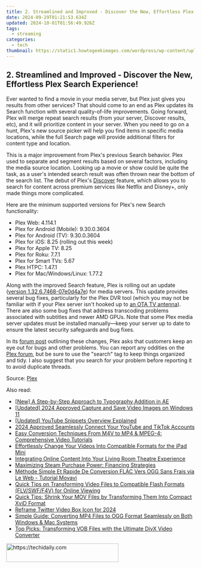 ```yaml
---
title: 2. Streamlined and Improved - Discover the New, Effortless Plex Search Experience!
date: 2024-09-29T01:21:53.634Z
updated: 2024-10-01T01:56:49.926Z
tags:
  - streaming
categories:
  - tech
thumbnail: https://static1.howtogeekimages.com/wordpress/wp-content/uploads/2023/09/52848649403_6d6899c545_o.jpg
---
```


## 2. Streamlined and Improved - Discover the New, Effortless Plex Search Experience!

Ever wanted to find a movie in your media server, but Plex just gives you results from other services? That should come to an end as Plex updates its Search function with several quality-of-life improvements. Going forward, Plex will merge repeat search results (from your server, Discover results, etc), and it will prioritize content in your server. When you need to go on a hunt, Plex's new source picker will help you find items in specific media locations, while the full Search page will provide additional filters for content type and location.

 This is a major improvement from Plex's previous Search behavior. Plex used to separate and segment results based on several factors, including the media source location. Looking up a movie or show could be quite the task, as a user's intended search result was often thrown near the bottom of the search list. The debut of Plex's [Discover](https://instagram-video-recordings.techidaily.com/updated-in-2024-transform-your-reels-6-advanced-applications-for-instagram/) feature, which allows you to search for content across premium services like Netflix and Disney+, only made things more complicated.

 Here are the minimum supported versions for Plex's new Search functionality:

* Plex Web: 4.114.1
* Plex for Android (Mobile): 9.30.0.3604
* Plex for Android (TV): 9.30.0.3604
* Plex for iOS: 8.25 (rolling out this week)
* Plex for Apple TV: 8.25
* Plex for Roku: 7.7.1
* Plex for Smart TVs: 5.67
* Plex HTPC: 1.47.1
* Plex for Mac/Windows/Linux: 1.77.2

 Along with the improved Search feature, Plex is rolling out an update ([version 1.32.6.7468-07e0d4a7e](https://www.reddit.com/r/PleX/comments/16ikai2/new%5Fpublic%5Fpms%5Fversion%5Favailable%5F1326746807e0d4a7e/)) for media servers. This update provides several bug fixes, particularly for the Plex DVR tool (which you may not be familiar with if your Plex server isn't hooked up to [an OTA TV antenna](https://some-skills.techidaily.com/new-transform-your-color-grading-skills-with-photoshops-luts/)). There are also some bug fixes that address transcoding problems associated with subtitles and newer AMD GPUs. Note that some Plex media server updates must be installed manually—keep your server up to date to ensure the latest security safeguards and bug fixes.

 In its [forum post](https://forums.plex.tv/t/new-search-release/853473) outlining these changes, Plex asks that customers keep an eye out for bugs and other problems. You can report any oddities on the [Plex forum](https://forums.plex.tv/latest), but be sure to use the "search" tag to keep things organized and tidy. I also suggest that you search for your problem before reporting it to avoid duplicate threads.

 Source: [Plex](https://forums.plex.tv/t/new-search-release/853473)

<ins class="adsbygoogle"
     style="display:block"
     data-ad-format="autorelaxed"
     data-ad-client="ca-pub-7571918770474297"
     data-ad-slot="1223367746"></ins>

<ins class="adsbygoogle"
     style="display:block"
     data-ad-client="ca-pub-7571918770474297"
     data-ad-slot="8358498916"
     data-ad-format="auto"
     data-full-width-responsive="true"></ins>

<span class="atpl-alsoreadstyle">Also read:</span>
<div><ul>
<li><a href="https://extra-hints.techidaily.com/new-a-step-by-step-approach-to-typography-addition-in-ae/"><u>[New] A Step-by-Step Approach to Typography Addition in AE</u></a></li>
<li><a href="https://fox-boxes.techidaily.com/updated-2024-approved-capture-and-save-video-images-on-windows-11/"><u>[Updated] 2024 Approved Capture and Save Video Images on Windows 11</u></a></li>
<li><a href="https://facebook-record-videos.techidaily.com/updated-youtube-snippets-overview-explained/"><u>[Updated] YouTube Snippets Overview Explained</u></a></li>
<li><a href="https://youtube-stream.techidaily.com/2024-approved-seamlessly-connect-your-youtube-and-tiktok-accounts/"><u>2024 Approved Seamlessly Connect Your YouTube and TikTok Accounts</u></a></li>
<li><a href="https://media-tips.techidaily.com/easy-conversion-techniques-from-m4v-to-mp4-and-mpeg-4-comprehensive-video-tutorials/"><u>Easy Conversion Techniques From M4V to MP4 & MPEG-4: Comprehensive Video Tutorials</u></a></li>
<li><a href="https://media-tips.techidaily.com/effortlessly-change-your-videos-into-compatible-formats-for-the-ipad-mini/"><u>Effortlessly Change Your Videos Into Compatible Formats for the iPad Mini</u></a></li>
<li><a href="https://techno-recovery.techidaily.com/integrating-online-content-into-your-living-room-theatre-experience/"><u>Integrating Online Content Into Your Living Room Theatre Experience</u></a></li>
<li><a href="https://games-able.techidaily.com/maximizing-steam-purchase-power-financing-strategies/"><u>Maximizing Steam Purchase Power: Financing Strategies</u></a></li>
<li><a href="https://vp-tips.techidaily.com/methode-simple-et-rapide-de-conversion-flac-vers-ogg-sans-frais-via-le-web-tutorial-movavi/"><u>Méthode Simple Et Rapide De Conversion FLAC Vers OGG Sans Frais via Le Web - Tutorial Movavi</u></a></li>
<li><a href="https://media-tips.techidaily.com/quick-tips-on-transforming-video-files-to-compatible-flash-formats-flvswff4v-for-online-viewing/"><u>Quick Tips on Transforming Video Files to Compatible Flash Formats (FLV/SWF/F4V) for Online Viewing</u></a></li>
<li><a href="https://media-tips.techidaily.com/quick-tips-shrink-your-mov-files-by-transforming-them-into-compact-xvid-format/"><u>Quick Tips: Shrink Your MOV Files by Transforming Them Into Compact XviD Format</u></a></li>
<li><a href="https://twitter-videos.techidaily.com/reframe-twitter-video-box-icon-for-2024/"><u>Reframe Twitter Video Box Icon for 2024</u></a></li>
<li><a href="https://media-tips.techidaily.com/simple-guide-converting-mp4-files-to-ogg-format-seamlessly-on-both-windows-and-mac-systems/"><u>Simple Guide: Converting MP4 Files to OGG Format Seamlessly on Both Windows & Mac Systems</u></a></li>
<li><a href="https://media-tips.techidaily.com/top-picks-transforming-vob-files-with-the-ultimate-divx-video-converter/"><u>Top Picks: Transforming VOB Files with the Ultimate DivX Video Converter</u></a></li>
</ul></div>

<!-- affiliate ads begin -->
<a href="https://25home.pxf.io/c/5597632/2148642/16836" target="_top" id="2148642">
  <img src="//a.impactradius-go.com/display-ad/16836-2148642" border="0" alt="https://techidaily.com" width="300" height="50"/>
</a>
<img height="0" width="0" src="https://25home.pxf.io/i/5597632/2148642/16836" style="position:absolute;visibility:hidden;" border="0" />
<!-- affiliate ads end -->

